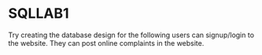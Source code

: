# SQLLAB1
Try creating the database design for the following
users can signup/login to the website. They can post online complaints in the website.
